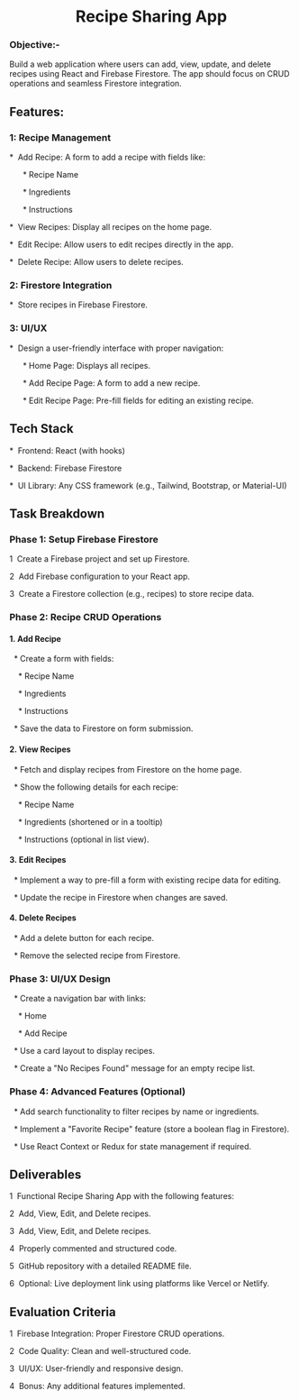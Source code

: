 <h1 align="center">Recipe Sharing App</h1>

<h3>Objective:-</h3>
<p>Build a web application where users can add, view, update, and delete recipes using React and Firebase Firestore. The app should focus on CRUD operations and seamless Firestore integration.</p>

<h2>Features:</h2>
<h3>1: Recipe Management</h3>
<p>*&nbsp;&nbsp;Add Recipe: A form to add a recipe with fields like:</p>
<p>&nbsp;&nbsp;&nbsp;&nbsp;&nbsp;&nbsp;* Recipe Name</p>
<p>&nbsp;&nbsp;&nbsp;&nbsp;&nbsp;&nbsp;* Ingredients</p>
<p>&nbsp;&nbsp;&nbsp;&nbsp;&nbsp;&nbsp;* Instructions</p>
<p>*&nbsp;&nbsp;View Recipes: Display all recipes on the home page.</p>
<p>*&nbsp;&nbsp;Edit Recipe: Allow users to edit recipes directly in the app.</p>
<p>*&nbsp;&nbsp;Delete Recipe: Allow users to delete recipes.</p>

<h3>2: Firestore Integration</h3>
<p>*&nbsp;&nbsp;Store recipes in Firebase Firestore.</p>

<h3>3: UI/UX</h3>
<p>*&nbsp;&nbsp;Design a user-friendly interface with proper navigation:</p>
<p>&nbsp;&nbsp;&nbsp;&nbsp;&nbsp;&nbsp;* Home Page: Displays all recipes.</p>
<p>&nbsp;&nbsp;&nbsp;&nbsp;&nbsp;&nbsp;* Add Recipe Page: A form to add a new recipe.</p>
<p>&nbsp;&nbsp;&nbsp;&nbsp;&nbsp;&nbsp;* Edit Recipe Page: Pre-fill fields for editing an existing recipe.</p>

<h2>Tech Stack</h2>
<p>*&nbsp;&nbsp;Frontend: React (with hooks)</p>
<p>*&nbsp;&nbsp;Backend: Firebase Firestore</p>
<p>*&nbsp;&nbsp;UI Library: Any CSS framework (e.g., Tailwind, Bootstrap, or Material-UI)</p>

<h2>Task Breakdown</h2>

<h3>Phase 1: Setup Firebase Firestore</h3>
<p>1&nbsp;&nbsp;Create a Firebase project and set up Firestore.</p>
<p>2&nbsp;&nbsp;Add Firebase configuration to your React app.</p>
<p>3&nbsp;&nbsp;Create a Firestore collection (e.g., recipes) to store recipe data.</p>

<h3>Phase 2:  Recipe CRUD Operations</h3>
<h4>1.&nbsp;Add Recipe</h4>
<p>&nbsp;&nbsp;* Create a form with fields:</p>
<p>&nbsp;&nbsp;&nbsp;&nbsp;* Recipe Name</p>
<p>&nbsp;&nbsp;&nbsp;&nbsp;* Ingredients</p>
<p>&nbsp;&nbsp;&nbsp;&nbsp;* Instructions</p>
<p>&nbsp;&nbsp;* Save the data to Firestore on form submission.</p>

<h4>2.&nbsp;View Recipes</h4>
<p>&nbsp;&nbsp;* Fetch and display recipes from Firestore on the home page.</p>
<p>&nbsp;&nbsp;* Show the following details for each recipe:</p>
<p>&nbsp;&nbsp;&nbsp;&nbsp;* Recipe Name</p>
<p>&nbsp;&nbsp;&nbsp;&nbsp;* Ingredients (shortened or in a tooltip)</p>
<p>&nbsp;&nbsp;&nbsp;&nbsp;* Instructions (optional in list view).</p>

<h4>3.&nbsp;Edit Recipes</h4>
<p>&nbsp;&nbsp;* Implement a way to pre-fill a form with existing recipe data for editing.</p>
<p>&nbsp;&nbsp;* Update the recipe in Firestore when changes are saved.</p>

<h4>4.&nbsp;Delete Recipes</h4>
<p>&nbsp;&nbsp;* Add a delete button for each recipe.</p>
<p>&nbsp;&nbsp;* Remove the selected recipe from Firestore.</p>

<h3>Phase 3:  UI/UX Design</h3>
<p>&nbsp;&nbsp;* Create a navigation bar with links:</p>
<p>&nbsp;&nbsp;&nbsp;&nbsp;* Home</p>
<p>&nbsp;&nbsp;&nbsp;&nbsp;* Add Recipe</p>
<p>&nbsp;&nbsp;* Use a card layout to display recipes.</p>
<p>&nbsp;&nbsp;* Create a "No Recipes Found" message for an empty recipe list.</p>

<h3>Phase 4: Advanced Features (Optional)</h3>
<p>&nbsp;&nbsp;* Add search functionality to filter recipes by name or ingredients.</p>
<p>&nbsp;&nbsp;* Implement a "Favorite Recipe" feature (store a boolean flag in Firestore).</p>
<p>&nbsp;&nbsp;* Use React Context or Redux for state management if required.</p>

<h2>Deliverables</h2>
<p>1&nbsp;&nbsp;Functional Recipe Sharing App with the following features:</p>
<p>2&nbsp;&nbsp;Add, View, Edit, and Delete recipes.</p>
<p>3&nbsp;&nbsp;Add, View, Edit, and Delete recipes.</p>
<p>4&nbsp;&nbsp;Properly commented and structured code.</p>
<p>5&nbsp;&nbsp;GitHub repository with a detailed README file.</p>
<p>6&nbsp;&nbsp;Optional: Live deployment link using platforms like Vercel or Netlify.</p>


<h2>Evaluation Criteria</h2>
<p>1&nbsp;&nbsp;Firebase Integration: Proper Firestore CRUD operations.</p>
<p>2&nbsp;&nbsp;Code Quality: Clean and well-structured code.</p>
<p>3&nbsp;&nbsp;UI/UX: User-friendly and responsive design.</p>
<p>4&nbsp;&nbsp;Bonus: Any additional features implemented.</p>
